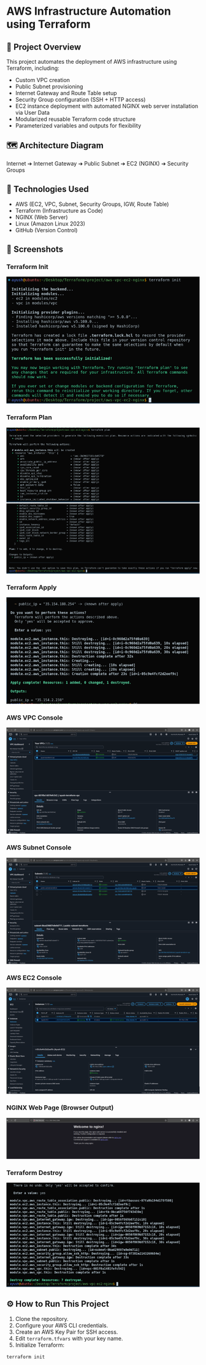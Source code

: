 # AWS Infrastructure Automation using Terraform

## 🚀 Project Overview

This project automates the deployment of AWS infrastructure using Terraform, including:

- Custom VPC creation
- Public Subnet provisioning
- Internet Gateway and Route Table setup
- Security Group configuration (SSH + HTTP access)
- EC2 instance deployment with automated NGINX web server installation via User Data
- Modularized reusable Terraform code structure
- Parameterized variables and outputs for flexibility

## 🗺 Architecture Diagram

Internet ➔ Internet Gateway ➔ Public Subnet ➔ EC2 (NGINX) ➔ Security Groups

## 🧰 Technologies Used

- AWS (EC2, VPC, Subnet, Security Groups, IGW, Route Table)
- Terraform (Infrastructure as Code)
- NGINX (Web Server)
- Linux (Amazon Linux 2023)
- GitHub (Version Control)

## 📸 Screenshots

### Terraform Init

![Terraform Init](screenshots/terraform-init.png)

### Terraform Plan

![Terraform Plan](screenshots/terraform-plan1.png)
![Terraform Plan](screenshots/terraform-plan2.png)

### Terraform Apply

![Terraform Apply](screenshots/terraform-apply.png)

### AWS VPC Console

![AWS VPC](screenshots/vpc-created.png)

### AWS Subnet Console

![AWS Subnet](screenshots/subnet-created.png)

### AWS EC2 Console

![AWS EC2](screenshots/ec2-created.png)

### NGINX Web Page (Browser Output)

![NGINX](screenshots/nginx-web.png)

### Terraform Destroy

![Terraform Destroy](screenshots/terraform-destroy.png)

## ⚙ How to Run This Project

1. Clone the repository.
2. Configure your AWS CLI credentials.
3. Create an AWS Key Pair for SSH access.
4. Edit `terraform.tfvars` with your key name.
5. Initialize Terraform:

```bash
terraform init

